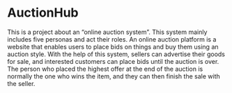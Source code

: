 # AuctionHub
This is a project about an “online auction system”. This system mainly includes five personas and act their roles. An online auction platform is a website that enables users to place bids on things and buy them using an auction style. With the help of this system, sellers can advertise their goods for sale, and interested customers can place bids until the auction is over. The person who placed the highest offer at the end of the auction is normally the one who wins the item, and they can then finish the sale with the seller.
